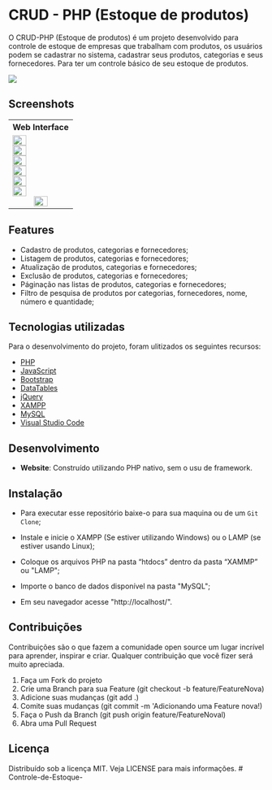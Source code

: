 # CRUD - PHP (Estoque de produtos)
O CRUD-PHP (Estoque de produtos) é um projeto desenvolvido para controle de estoque de empresas que trabalham com produtos, os usuários podem se cadastrar no sistema, cadastrar seus produtos, categorias e seus fornecedores. Para ter um controle básico de seu estoque de produtos.

![](https://img.shields.io/github/languages/top/danielalves96/PHP-CRUD-Stock)

## Screenshots

<table>
	<tr>
		<th width="100%">
			Web Interface<br>
		</th>
	</tr>
	<tr>
		<td width="50%">
			<img width="49.5%" src="https://github.com/danielalves96/Images/blob/master/Projetos/PHP/1.png?raw=true">	<img width="49.5%" src="https://github.com/danielalves96/Images/blob/master/Projetos/PHP/2.png?raw=true">
			<br>
			<img width="49.5%" src="https://github.com/danielalves96/Images/blob/master/Projetos/PHP/3.png?raw=true"> <img width="49.5%" src="https://github.com/danielalves96/Images/blob/master/Projetos/PHP/4.png?raw=true">
			<br>
			<img width="49.5%" src="https://github.com/danielalves96/Images/blob/master/Projetos/PHP/5.png?raw=true"> <img width="49.5%" src="https://github.com/danielalves96/Images/blob/master/Projetos/PHP/6.png?raw=true">
			<br>
			<center>
			<img width="49.5%" src="https://github.com/danielalves96/Images/blob/master/Projetos/PHP/7.png?raw=true">
			<br>
			</center>
		</td>
	</tr>
</table>

<table>
  
## Features

- Cadastro de produtos, categorias e fornecedores;
- Listagem de produtos, categorias e fornecedores;
- Atualização de produtos, categorias e fornecedores;
- Exclusão de produtos, categorias e fornecedores;
- Páginação nas listas de produtos, categorias e fornecedores;
- Filtro de pesquisa de produtos por categorias, fornecedores, nome, número e quantidade;


## Tecnologias utilizadas
Para o desenvolvimento do projeto, foram ulitizados os seguintes recursos:
* [PHP](https://www.php.net/)
* [JavaScript](https://www.javascript.com/)
* [Bootstrap](https://getbootstrap.com/)
* [DataTables](https://datatables.net/)
* [jQuery](https://jquery.com/)
* [XAMPP](https://www.apachefriends.org/pt_br/index.html)
* [MySQL](https://www.mysql.com/)
* [Visual Studio Code](https://code.visualstudio.com/download)

## Desenvolvimento

* **Website**: Construído utilizando PHP nativo, sem o usu de framework.

## Instalação 

* Para executar esse repositório baixe-o para sua maquina ou de um `Git Clone`;

* Instale e inicie o XAMPP (Se estiver utilizando Windows) ou o LAMP (se estiver usando Linux);

* Coloque os arquivos PHP na pasta “htdocs” dentro da pasta “XAMMP” ou "LAMP";

* Importe o banco de dados disponível na pasta "MySQL";

* Em seu navegador acesse "http://localhost/".

## Contribuições

Contribuições são o que fazem a comunidade open source um lugar incrível para aprender, inspirar e criar. Qualquer contribuição que você fizer será muito apreciada.

1. Faça um Fork do projeto
2. Crie uma Branch para sua Feature (git checkout -b feature/FeatureNova)
3. Adicione suas mudanças (git add .)
4. Comite suas mudanças (git commit -m 'Adicionando uma Feature nova!)
5. Faça o Push da Branch (git push origin feature/FeatureNoval)
6. Abra uma Pull Request

## Licença
Distribuído sob a licença MIT. Veja LICENSE para mais informações.
#   C o n t r o l e - d e - E s t o q u e -  
 